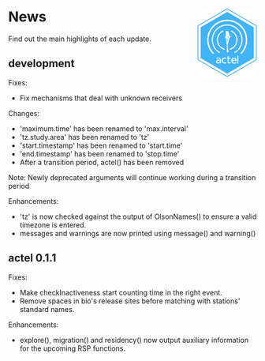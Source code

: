 # News<img src="vignettes/actel_logo.png" align="right" width="120" />

Find out the main highlights of each update.

## development

Fixes:
  * Fix mechanisms that deal with unknown receivers
  
Changes:
  * 'maximum.time' has been renamed to 'max.interval'
  * 'tz.study.area' has been renamed to 'tz'
  * 'start.timestamp' has been renamed to 'start.time'
  * 'end.timestamp' has been renamed to 'stop.time'
  * After a transition period, actel() has been removed

Note: Newly deprecated arguments will continue working during a transition period

Enhancements:
  * 'tz' is now checked against the output of OlsonNames() to ensure a valid timezone is entered.
  * messages and warnings are now printed using message() and warning()


## actel 0.1.1

Fixes:
  * Make checkInactiveness start counting time in the right event.
  * Remove spaces in bio's release sites before matching with stations' standard names.

Enhancements:
  * explore(), migration() and residency() now output auxiliary information for the upcoming RSP functions.
